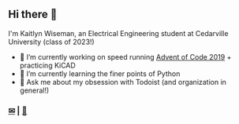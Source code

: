 ## Hi there 👋

I'm Kaitlyn Wiseman, an Electrical Engineering student at Cedarville University (class of 2023!)

- 🔭 I’m currently working on speed running [Advent of Code 2019](https://github.com/wisemankaitlyn/AOC2019) + practicing KiCAD
- 🌱 I’m currently learning the finer points of Python
- 💬 Ask me about my obsession with Todoist (and organization in general!)

### [✉](mailto:kaitlynwiseman@cedarville.edu)  |  [💼](https://www.linkedin.com/in/kaitlyn-wiseman/)
